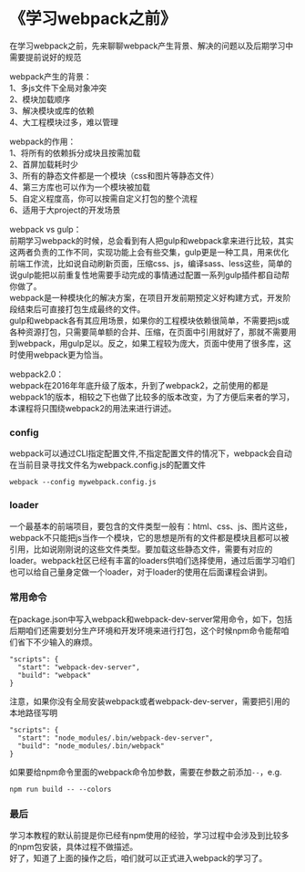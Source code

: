 # 《学习webpack之前》

在学习webpack之前，先来聊聊webpack产生背景、解决的问题以及后期学习中需要提前说好的规范  

webpack产生的背景：  
1、多js文件下全局对象冲突  
2、模块加载顺序  
3、解决模块或库的依赖  
4、大工程模块过多，难以管理  

webpack的作用：  
1、将所有的依赖拆分成块且按需加载  
2、首屏加载耗时少  
3、所有的静态文件都是一个模块（css和图片等静态文件）  
4、第三方库也可以作为一个模块被加载  
5、自定义程度高，你可以按需自定义打包的整个流程  
6、适用于大project的开发场景  

webpack vs gulp：  
前期学习webpack的时候，总会看到有人把gulp和webpack拿来进行比较，其实这两者负责的工作不同，实现功能上会有些交集，gulp更是一种工具，用来优化前端工作流，比如说自动刷新页面，压缩css、js，编译sass、less这些，简单的说gulp能把以前重复性地需要手动完成的事情通过配置一系列gulp插件都自动帮你做了。  
webpack是一种模块化的解决方案，在项目开发前期预定义好构建方式，开发阶段结束后可直接打包生成最终的文件。  
gulp和webpack各有其应用场景，如果你的工程模块依赖很简单，不需要把js或各种资源打包，只需要简单额的合并、压缩，在页面中引用就好了，那就不需要用到webpack，用gulp足以。反之，如果工程较为庞大，页面中使用了很多库，这时使用webpack更为恰当。    

webpack2.0：  
webpack在2016年年底升级了版本，升到了webpack2，之前使用的都是webpack1的版本，相较之下也做了比较多的版本改变，为了方便后来者的学习，本课程将只围绕webpack2的用法来进行讲述。  

### config
webpack可以通过CLI指定配置文件,不指定配置文件的情况下，webpack会自动在当前目录寻找文件名为webpack.config.js的配置文件
```
webpack --config mywebpack.config.js
```

### loader

一个最基本的前端项目，要包含的文件类型一般有：html、css、js、图片这些，webpack不只能把js当作一个模块，它的思想是所有的文件都是模块且都可以被引用，比如说刚刚说的这些文件类型。要加载这些静态文件，需要有对应的loader。webpack社区已经有丰富的loaders供咱们选择使用，通过后面学习咱们也可以给自己量身定做一个loader，对于loader的使用在后面课程会讲到。

### 常用命令
在package.json中写入webpack和webpack-dev-server常用命令，如下，包括后期咱们还需要划分生产环境和开发环境来进行打包，这个时候npm命令能帮咱们省下不少输入的麻烦。
```
"scripts": {
  "start": "webpack-dev-server",
  "build": "webpack"
}
```
注意，如果你没有全局安装webpack或者webpack-dev-server，需要把引用的本地路径写明
```
"scripts": {
  "start": "node_modules/.bin/webpack-dev-server",
  "build": "node_modules/.bin/webpack"
}
```
 如果要给npm命令里面的webpack命令加参数，需要在参数之前添加`--`，e.g.   
 ```
 npm run build -- --colors
 ```

### 最后

学习本教程的默认前提是你已经有npm使用的经验，学习过程中会涉及到比较多的npm包安装，具体过程不做描述。  
好了，知道了上面的操作之后，咱们就可以正式进入webpack的学习了。